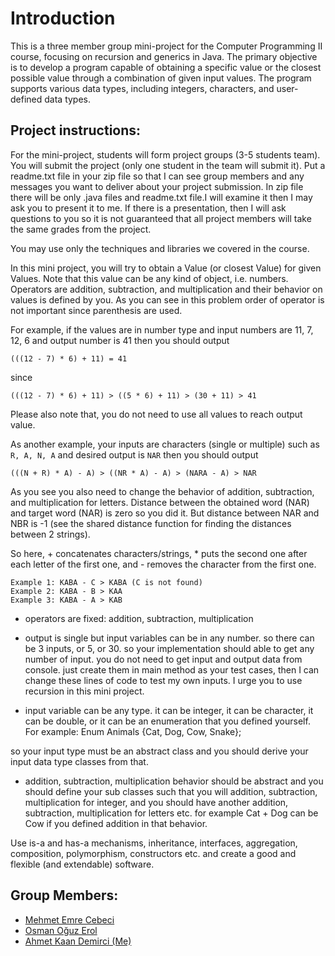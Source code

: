 # Introduction

This is a three member group mini-project for the Computer Programming II course, focusing on recursion and generics in Java. The primary objective is to develop a program capable of obtaining a specific value or the closest possible value through a combination of given input values. The program supports various data types, including integers, characters, and user-defined data types.

## Project instructions:

For the mini-project, students will form project groups (3-5 students team). You will submit the project (only one
student in the team will submit it). Put a readme.txt file in your zip file so that I can see group members and any
messages you want to deliver about your project submission. In zip file there will be only .java files and readme.txt
file.I will examine it then I may ask you to present it to me. If there is a presentation, then I will ask questions to
you so it is not guaranteed that all project members will take the same grades from the project.

You may use only the techniques and libraries we covered in the course.

In this mini project, you will try to obtain a Value (or closest Value) for given Values. Note that this value can be
any kind of object, i.e. numbers. Operators are addition, subtraction, and multiplication and their behavior on
values is defined by you. As you can see in this problem order of operator is not important since parenthesis are
used.

For example, if the values are in number type and input numbers are 11, 7, 12, 6 and output number is 41 then you
should output
```
(((12 - 7) * 6) + 11) = 41
```
since
```
(((12 - 7) * 6) + 11) > ((5 * 6) + 11) > (30 + 11) > 41
```
Please also note that, you do not need to use all values to reach output value.

As another example, your inputs are characters (single or multiple) such as `R, A, N, A` and desired output is `NAR`
then you should output
```
(((N + R) * A) - A) > ((NR * A) - A) > (NARA - A) > NAR
```
As you see you also need to change the behavior of addition, subtraction, and multiplication for letters. Distance
between the obtained word (NAR) and target word (NAR) is zero so you did it. But distance between NAR and NBR
is -1 (see the shared distance function for finding the distances between 2 strings).

So here, + concatenates characters/strings, * puts the second one after each letter of the first one, and - removes
the character from the first one.
```
Example 1: KABA - C > KABA (C is not found)
Example 2: KABA - B > KAA
Example 3: KABA - A > KAB
```
- operators are fixed: addition, subtraction, multiplication

- output is single but input variables can be in any number. so there can be 3 inputs, or 5, or 30. so your
implementation should able to get any number of input. you do not need to get input and output data from console.
just create them in main method as your test cases, then I can change these lines of code to test my own inputs. I
urge you to use recursion in this mini project.

- input variable can be any type. it can be integer, it can be character, it can be double, or it can be an enumeration
that you defined yourself. For example: Enum Animals {Cat, Dog, Cow, Snake};

so your input type must be an abstract class and you should derive your input data type classes from that.

- addition, subtraction, multiplication behavior should be abstract and you should define your sub classes such that
you will addition, subtraction, multiplication for integer, and you should have another addition, subtraction,
multiplication for letters etc. for example Cat + Dog can be Cow if you defined addition in that behavior.

Use is-a and has-a mechanisms, inheritance, interfaces, aggregation, composition, polymorphism, constructors
etc. and create a good and flexible (and extendable) software.


## Group Members:

- [Mehmet Emre Cebeci](https://github.com/mec1mec3)
- [Osman Oğuz Erol](https://github.com/KendineCoder)
- [Ahmet Kaan Demirci (Me)](https://github.com/demirciAhmet)

